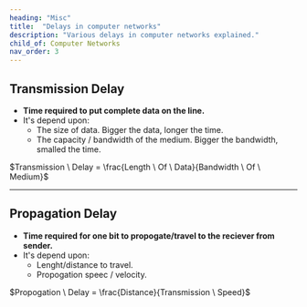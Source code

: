 ```yaml
---
heading: "Misc"
title:  "Delays in computer networks"
description: "Various delays in computer networks explained."
child_of: Computer Networks
nav_order: 3
---
```


## Transmission Delay

- **Time required to put complete data on the line.**
- It's depend upon:
    - The size of data. Bigger the data, longer the time.
    - The capacity / bandwidth of the medium. Bigger the bandwidth, smalled the time.


<p class="w3-xlarge w3-center w3-padding info">$Transmission \ Delay = \frac{Length \ Of \ Data}{Bandwidth \ Of \ Medium}$</p>

***

## Propagation Delay

- **Time required for one bit to propogate/travel to the reciever from sender.**
- It's depend upon:
    - Lenght/distance to travel.
    - Propogation speec / velocity.

<p class="w3-xlarge w3-center w3-padding info">$Propogation \ Delay = \frac{Distance}{Transmission \ Speed}$</p>
